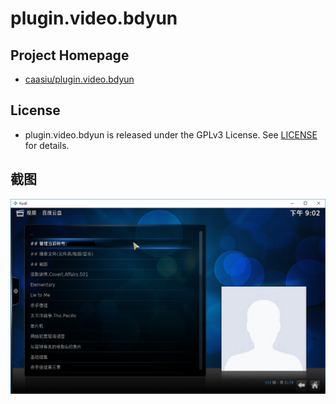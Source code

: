 # plugin.video.bdyun
## Project Homepage
* [caasiu/plugin.video.bdyun](https://github.com/caasiu/plugin.video.bdyun.git)

## License
* plugin.video.bdyun is released under the GPLv3 License. See [LICENSE](LICENSE) for details.

## 截图
![screenshot](screenshot.png)
